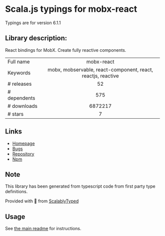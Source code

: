 
# Scala.js typings for mobx-react

Typings are for version 6.1.1

## Library description:
React bindings for MobX. Create fully reactive components.

|                    |                 |
| ------------------ | :-------------: |
| Full name          | mobx-react |
| Keywords           | mobx, mobservable, react-component, react, reactjs, reactive |
| # releases         | 52 |
| # dependents       | 575 |
| # downloads        | 6872217 |
| # stars            | 7 |

## Links
- [Homepage](https://mobxjs.github.io/mobx)
- [Bugs](https://github.com/mobxjs/mobx/issues)
- [Repository](https://github.com/mobxjs/mobx-react)
- [Npm](https://www.npmjs.com/package/mobx-react)
    


## Note
This library has been generated from typescript code from first party type definitions.

Provided with :purple_heart: from [ScalablyTyped](https://github.com/oyvindberg/ScalablyTyped)

## Usage
See [the main readme](../../readme.md) for instructions.


